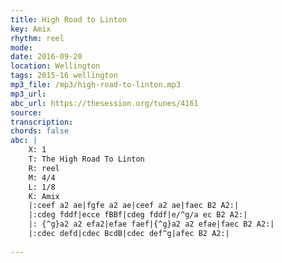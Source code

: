 ```yaml
---
title: High Road to Linton
key: Amix
rhythm: reel
mode: 
date: 2016-09-20
location: Wellington
tags: 2015-16 wellington
mp3_file: /mp3/high-road-to-linton.mp3
mp3_url: 
abc_url: https://thesession.org/tunes/4161
source: 
transcription: 
chords: false
abc: |
    X: 1
    T: The High Road To Linton
    R: reel
    M: 4/4
    L: 1/8
    K: Amix
    |:ceef a2 ae|fgfe a2 ae|ceef a2 ae|faec B2 A2:|
    |:cdeg fddf|ecce fBBf|cdeg fddf|e/^g/a ec B2 A2:|
    |: {^g}a2 a2 efa2|efae faef|{^g}a2 a2 efae|faec B2 A2:|
    |:cdec defd|cdec BcdB|cdec def^g|afec B2 A2:|
    
---
```



